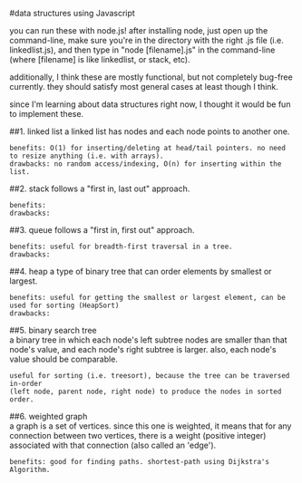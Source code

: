 #data structures using Javascript    

you can run these with node.js! after installing node, just open up the command-line, make sure you're in the directory with the right .js file (i.e. linkedlist.js), and then type in "node [filename].js" in the command-line (where [filename] is like linkedlist, or stack, etc).
    
additionally, I think these are mostly functional, but not completely bug-free currently. they should satisfy most general cases at least though I think.    

since I'm learning about data structures right now, I thought it would be fun to implement these.

##1. linked list
    a linked list has nodes and each node points to another one. 
    
    benefits: O(1) for inserting/deleting at head/tail pointers. no need to resize anything (i.e. with arrays).
    drawbacks: no random access/indexing, O(n) for inserting within the list. 
    
##2. stack
    follows a "first in, last out" approach. 
    
    benefits:
    drawbacks:

##3. queue
    follows a "first in, first out" approach.
    
    benefits: useful for breadth-first traversal in a tree. 
    drawbacks:

##4. heap
    a type of binary tree that can order elements by smallest or largest.
    
    benefits: useful for getting the smallest or largest element, can be used for sorting (HeapSort)
    drawbacks: 
    
##5. binary search tree    
    a binary tree in which each node's left subtree nodes are smaller than that node's value, 
    and each node's right subtree is larger. also, each node's value should be comparable.    
        
    useful for sorting (i.e. treesort), because the tree can be traversed in-order 
    (left node, parent node, right node) to produce the nodes in sorted order.

##6. weighted graph    
    a graph is a set of vertices. since this one is weighted, it means that for any connection between two vertices, there is a weight (positive integer) associated with that connection (also called an 'edge').    
        
    benefits: good for finding paths. shortest-path using Dijkstra's Algorithm.
